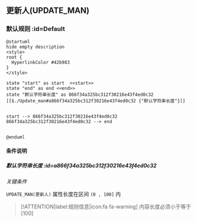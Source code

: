 ## 更新人(UPDATE_MAN) <!-- {docsify-ignore-all} -->

   

### 默认规则 :id=Default

```plantuml
@startuml
hide empty description
<style>
root {
  HyperlinkColor #42b983
}
</style>

state "start" as start  <<start>>
state "end" as end <<end>>
state "默认字符串长度" as 866f34a325bc312f30216e43f4ed0c32 [[$./Update_man#a866f34a325bc312f30216e43f4ed0c32 {"默认字符串长度"}]]


start --> 866f34a325bc312f30216e43f4ed0c32 
866f34a325bc312f30216e43f4ed0c32 --> end 


@enduml
```

#### 条件说明

##### 默认字符串长度 :id=a866f34a325bc312f30216e43f4ed0c32


*关键条件*


`UPDATE_MAN(更新人)` 属性长度在区间 `(0 , 100]` 内

> [!ATTENTION|label:规则信息|icon:fa fa-warning]
> 内容长度必须小于等于[100]







